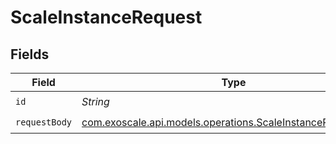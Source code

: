 # ScaleInstanceRequest


## Fields

| Field                                                                                                              | Type                                                                                                               | Required                                                                                                           | Description                                                                                                        |
| ------------------------------------------------------------------------------------------------------------------ | ------------------------------------------------------------------------------------------------------------------ | ------------------------------------------------------------------------------------------------------------------ | ------------------------------------------------------------------------------------------------------------------ |
| `id`                                                                                                               | *String*                                                                                                           | :heavy_check_mark:                                                                                                 | N/A                                                                                                                |
| `requestBody`                                                                                                      | [com.exoscale.api.models.operations.ScaleInstanceRequestBody](../../models/operations/ScaleInstanceRequestBody.md) | :heavy_check_mark:                                                                                                 | N/A                                                                                                                |